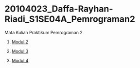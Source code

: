 # 20104023_Daffa-Rayhan-Riadi_S1SE04A_Pemrograman2
Mata Kuliah Praktikum Pemrograman 2

1. [Modul 2](https://github.com/Daffarr/20104023_Daffa-Rayhan-Riadi_S1SE04A_Pemrograman2/tree/modul2)

3. [Modul 3](https://github.com/Daffarr/20104023_Daffa-Rayhan-Riadi_S1SE04A_Pemrograman2/tree/modul3)

5. [Modul 4](https://github.com/Daffarr/20104023_Daffa-Rayhan-Riadi_S1SE04A_Pemrograman2/tree/modul4)
